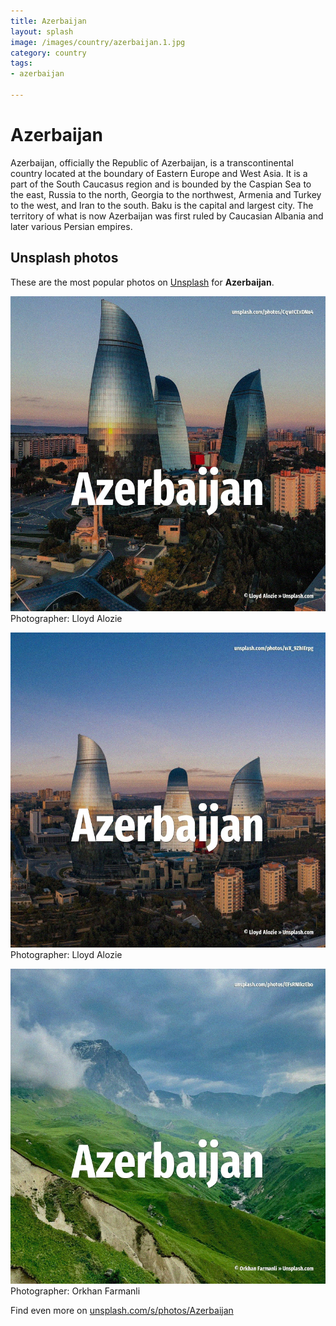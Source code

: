```yaml
---
title: Azerbaijan
layout: splash
image: /images/country/azerbaijan.1.jpg
category: country
tags:
- azerbaijan

---
```

# Azerbaijan

Azerbaijan, officially the Republic of Azerbaijan, is a transcontinental country located at the  boundary of Eastern Europe and West Asia. It is a part of the South Caucasus region and is bounded by the Caspian Sea to the east, Russia  to  the north, Georgia to the northwest, Armenia and Turkey to the west, and Iran to the south. Baku is the capital and largest city.  The territory of what is now Azerbaijan was first ruled by Caucasian Albania and later various  Persian empires. 

 
## Unsplash photos
These are the most popular photos on [Unsplash](https://unsplash.com) for **Azerbaijan**.
 
![Azerbaijan](/images/country/azerbaijan.1.jpg)
Photographer:  Lloyd Alozie
 
![Azerbaijan](/images/country/azerbaijan.2.jpg)
Photographer:  Lloyd Alozie
 
![Azerbaijan](/images/country/azerbaijan.3.jpg)
Photographer:  Orkhan Farmanli
 
Find even more on [unsplash.com/s/photos/Azerbaijan](https://unsplash.com/s/photos/Azerbaijan)
 
